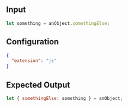 

## Input
```javascript input
let something = anObject.somethingElse;
```

## Configuration
```json configuration
{
  "extension": "js"
}
```

## Expected Output
```javascript expected output
let { somethingElse: something } = anObject;
```

